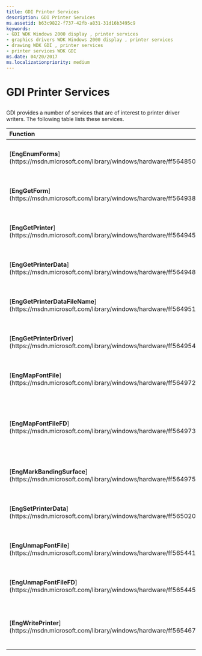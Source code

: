 ```yaml
---
title: GDI Printer Services
description: GDI Printer Services
ms.assetid: b63c9822-f737-42fb-a831-31d16b3495c9
keywords:
- GDI WDK Windows 2000 display , printer services
- graphics drivers WDK Windows 2000 display , printer services
- drawing WDK GDI , printer services
- printer services WDK GDI
ms.date: 04/20/2017
ms.localizationpriority: medium
---
```


# GDI Printer Services


## <span id="ddk_gdi_printer_services_gg"></span><span id="DDK_GDI_PRINTER_SERVICES_GG"></span>


GDI provides a number of services that are of interest to printer driver writers. The following table lists these services.

<table>
<colgroup>
<col width="50%" />
<col width="50%" />
</colgroup>
<thead>
<tr class="header">
<th align="left">Function</th>
<th align="left">Description</th>
</tr>
</thead>
<tbody>
<tr class="odd">
<td align="left"><p>[<strong>EngEnumForms</strong>](https://msdn.microsoft.com/library/windows/hardware/ff564850)</p></td>
<td align="left"><p>Enumerates the forms supported by the specified printer.</p></td>
</tr>
<tr class="even">
<td align="left"><p>[<strong>EngGetForm</strong>](https://msdn.microsoft.com/library/windows/hardware/ff564938)</p></td>
<td align="left"><p>Gets the FORM_INFO_1 details for the specified form.</p></td>
</tr>
<tr class="odd">
<td align="left"><p>[<strong>EngGetPrinter</strong>](https://msdn.microsoft.com/library/windows/hardware/ff564945)</p></td>
<td align="left"><p>Retrieves information about the specified printer.</p></td>
</tr>
<tr class="even">
<td align="left"><p>[<strong>EngGetPrinterData</strong>](https://msdn.microsoft.com/library/windows/hardware/ff564948)</p></td>
<td align="left"><p>Retrieves configuration data for the specified printer.</p></td>
</tr>
<tr class="odd">
<td align="left"><p>[<strong>EngGetPrinterDataFileName</strong>](https://msdn.microsoft.com/library/windows/hardware/ff564951)</p></td>
<td align="left"><p>Retrieves the string name of the printer's data file.</p></td>
</tr>
<tr class="even">
<td align="left"><p>[<strong>EngGetPrinterDriver</strong>](https://msdn.microsoft.com/library/windows/hardware/ff564954)</p></td>
<td align="left"><p>Retrieves driver data for the specified printer.</p></td>
</tr>
<tr class="odd">
<td align="left"><p>[<strong>EngMapFontFile</strong>](https://msdn.microsoft.com/library/windows/hardware/ff564972)</p></td>
<td align="left"><p>Obsolete. See the entry in this table for <strong>EngMapFontFileFD</strong>.</p></td>
</tr>
<tr class="even">
<td align="left"><p>[<strong>EngMapFontFileFD</strong>](https://msdn.microsoft.com/library/windows/hardware/ff564973)</p></td>
<td align="left"><p>Maps a font file into system memory, if necessary, and returns a pointer to the base location of the font data in the file.</p></td>
</tr>
<tr class="odd">
<td align="left"><p>[<strong>EngMarkBandingSurface</strong>](https://msdn.microsoft.com/library/windows/hardware/ff564975)</p></td>
<td align="left"><p>Marks the specified printer surface as a banding surface.</p></td>
</tr>
<tr class="even">
<td align="left"><p>[<strong>EngSetPrinterData</strong>](https://msdn.microsoft.com/library/windows/hardware/ff565020)</p></td>
<td align="left"><p>Obsolete. Sets the configuration data for the specified printer.</p></td>
</tr>
<tr class="odd">
<td align="left"><p>[<strong>EngUnmapFontFile</strong>](https://msdn.microsoft.com/library/windows/hardware/ff565441)</p></td>
<td align="left"><p>Obsolete. See the entry in this table for <strong>EngUnmapFontFileFD</strong>.</p></td>
</tr>
<tr class="even">
<td align="left"><p>[<strong>EngUnmapFontFileFD</strong>](https://msdn.microsoft.com/library/windows/hardware/ff565445)</p></td>
<td align="left"><p>Unmaps the specified font file from system memory.</p></td>
</tr>
<tr class="odd">
<td align="left"><p>[<strong>EngWritePrinter</strong>](https://msdn.microsoft.com/library/windows/hardware/ff565467)</p></td>
<td align="left"><p>Allows printer graphics DLLs to send a data stream to printer hardware.</p></td>
</tr>
</tbody>
</table>

 

 

 





